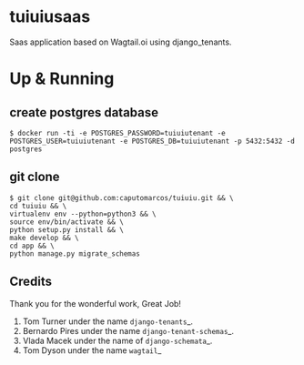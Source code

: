 tuiuiusaas
===========

Saas application based on Wagtail.oi using django_tenants.


# Up & Running
   
create postgres database 
------------------------
      
    $ docker run -ti -e POSTGRES_PASSWORD=tuiuiutenant -e POSTGRES_USER=tuiuiutenant -e POSTGRES_DB=tuiuiutenant -p 5432:5432 -d postgres
    
git clone
---------
    
    $ git clone git@github.com:caputomarcos/tuiuiu.git && \
    cd tuiuiu && \ 
    virtualenv env --python=python3 && \
    source env/bin/activate && \
    python setup.py install && \
    make develop && \
    cd app && \ 
    python manage.py migrate_schemas
        

Credits
-------

Thank you for the wonderful work, Great Job!

   1. Tom Turner under the name `django-tenants`_.
   2. Bernardo Pires under the name `django-tenant-schemas`_.
   3. Vlada Macek under the name of `django-schemata`_.
   4. Tom Dyson under the name `wagtail`_

